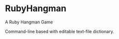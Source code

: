 RubyHangman
===========

A Ruby Hangman Game

Command-line based with editable text-file dictionary.
